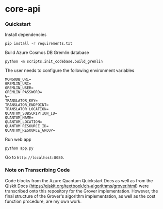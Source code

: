 # core-api

### Quickstart

Install dependencies
```
pip install -r requirements.txt
```

Build Azure Cosmos DB Gremlin database
```
python -m scripts.init_codebase.build_gremlin
```

The user needs to configure the following environment variables

```
MONGODB_URI=
GREMLIN_URI=
GREMLIN_USER=
GREMLIN_PASSWORD=
G=
TRANSLATOR_KEY=
TRANSLATOR_ENDPOINT=
TRANSLATOR_LOCATION=
QUANTUM_SUBSCRIPTION_ID=
QUANTUM_NAME=
QUANTUM_LOCATION=
QUANTUM_RESOURCE_ID=
QUANTUM_RESOURCE_GROUP=
```

Run web app

```
python app.py
```

Go to `http://localhost:8080`.

### Note on Transcribing Code

Code blocks from the Azure Quantum Quickstart Docs as well as from the Qiskit Docs (https://qiskit.org/textbook/ch-algorithms/grover.html) were transcribed onto this repository for the Grover implementation. However, the final structure of the Grover's algorithm implementation, as well as the cost function procedure, are my own work.
